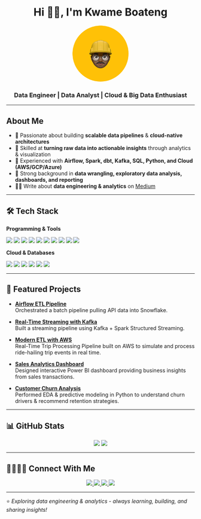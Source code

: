 <!-- Banner / Hero -->
<h1 align="center">Hi 👋🏾, I'm Kwame Boateng</h1>

<p align="center">
  <img src="https://github.com/K12Boateng/K12Boateng/blob/main/imgs/profile-pic-circular-yellow.png" 
       alt="Profile Picture" 
       width="150" 
       height="150" 
       style="border-radius:50%; object-fit:cover;" />
</p>

<h3 align="center"> Data Engineer | Data Analyst | Cloud & Big Data Enthusiast </h3>

---

## About Me  
- 🔹 Passionate about building **scalable data pipelines** & **cloud-native architectures**  
- 🔹 Skilled at **turning raw data into actionable insights** through analytics & visualization  
- 🔹 Experienced with **Airflow, Spark, dbt, Kafka, SQL, Python, and Cloud (AWS/GCP/Azure)**  
- 🔹 Strong background in **data wrangling, exploratory data analysis, dashboards, and reporting**  
- ✍🏾 Write about **data engineering & analytics** on [Medium](https://medium.com/kayboateng360)  

---

## 🛠️ Tech Stack  

**Programming & Tools**  
<p>
  <img src="https://img.shields.io/badge/Python-3776AB?logo=python&logoColor=white" />
  <img src="https://img.shields.io/badge/SQL-003B57?logo=postgresql&logoColor=white" />
  <img src="https://img.shields.io/badge/R-276DC3?logo=r&logoColor=white" />
  <img src="https://img.shields.io/badge/Excel-217346?logo=microsoft-excel&logoColor=white" />
  <img src="https://img.shields.io/badge/Power%20BI-F2C811?logo=powerbi&logoColor=black" />
  <img src="https://img.shields.io/badge/Tableau-E97627?logo=tableau&logoColor=white" />
  <img src="https://img.shields.io/badge/Apache%20Airflow-017CEE?logo=apacheairflow&logoColor=white" />
  <img src="https://img.shields.io/badge/Spark-E25A1C?logo=apachespark&logoColor=white" />
  <img src="https://img.shields.io/badge/Kafka-231F20?logo=apachekafka&logoColor=white" />
  <img src="https://img.shields.io/badge/Docker-2496ED?logo=docker&logoColor=white" />
</p>

**Cloud & Databases**  
<p>
  <img src="https://img.shields.io/badge/AWS-FF9900?logo=amazonaws&logoColor=white" />
  <img src="https://img.shields.io/badge/GCP-4285F4?logo=googlecloud&logoColor=white" />
  <img src="https://img.shields.io/badge/Azure-0078D4?logo=microsoftazure&logoColor=white" />
  <img src="https://img.shields.io/badge/PostgreSQL-336791?logo=postgresql&logoColor=white" />
  <img src="https://img.shields.io/badge/Snowflake-29B5E8?logo=snowflake&logoColor=white" />
  <img src="https://img.shields.io/badge/BigQuery-669DF6?logo=googlebigquery&logoColor=white" />
</p>

---

## 📂 Featured Projects  

- [**Airflow ETL Pipeline**](https://github.com/K12Boateng/mini-data-platform)  
  Orchestrated a batch pipeline pulling API data into Snowflake.  

- [**Real-Time Streaming with Kafka**](https://github.com/your-username/kafka-streaming)  
  Built a streaming pipeline using Kafka + Spark Structured Streaming.  

- [**Modern ETL with AWS**](https://github.com/Kwame842/nsp-bolt-pipeline)  
  Real-Time Trip Processing Pipeline built on AWS to simulate and process ride-hailing trip events in real time.  

- [**Sales Analytics Dashboard**](https://github.com/K12Boateng/PowerBiDataVisualizations/blob/main/imgs/SuperMarket-Dashboard.png)  
  Designed interactive Power BI dashboard providing business insights from sales transactions.  

- [**Customer Churn Analysis**](https://github.com/K12Boateng/PowerBiDataVisualizations/blob/main/imgs/CustomerAnalysisDashBoard.png)  
  Performed EDA & predictive modeling in Python to understand churn drivers & recommend retention strategies.  

---

## 📊 GitHub Stats  

<p align="center">
  <img src="https://streak-stats.demolab.com?user=Kwame842&theme=radical&hide_border=true"/>
  <img src="https://github-readme-stats.vercel.app/api/top-langs/?username=Kwame842&layout=compact&theme=radical" height="180" />
</p>

---

## 🫱🏽‍🫲🏾 Connect With Me  

<p align="center">
  <a href="https://www.linkedin.com/in/YOUR-LINKEDIN" target="_blank">
    <img src="https://img.shields.io/badge/LinkedIn-0A66C2?logo=linkedin&logoColor=white" />
  </a>
  <a href="mailto:nanaboatengg42@gmail.com">
    <img src="https://img.shields.io/badge/Email-D14836?logo=gmail&logoColor=white" />
  </a>
  <a href="https://twitter.com/YOUR-HANDLE" target="_blank">
    <img src="https://img.shields.io/badge/Twitter-1DA1F2?logo=twitter&logoColor=white" />
  </a>
  <a href="https://medium.com/kayboateng360" target="_blank">
    <img src="https://img.shields.io/badge/Medium-12100E?logo=medium&logoColor=white" />
  </a>
</p>

---

⭐️ *Exploring data engineering & analytics - always learning, building, and sharing insights!*  
